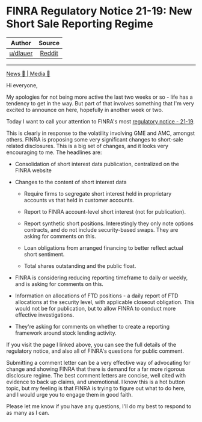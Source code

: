 FINRA Regulatory Notice 21-19: New Short Sale Reporting Regime
==============================================================

| Author       | Source       | 
| :-------------: |:-------------:|
|  [u/dlauer](https://www.reddit.com/user/dlauer/) | [Reddit](https://www.reddit.com/r/Superstonk/comments/nuidlk/finra_regulatory_notice_2119_new_short_sale/) | 

---

[News 📰 | Media 📱](https://www.reddit.com/r/Superstonk/search?q=flair_name%3A%22News%20%F0%9F%93%B0%20%7C%20Media%20%F0%9F%93%B1%22&restrict_sr=1)

Hi everyone,

My apologies for not being more active the last two weeks or so - life has a tendency to get in the way. But part of that involves something that I'm very excited to announce on here, hopefully in another week or two.

Today I want to call your attention to FINRA's most [regulatory notice - 21-19](https://www.finra.org/rules-guidance/notices/21-19).

This is clearly in response to the volatility involving GME and AMC, amongst others. FINRA is proposing some very significant changes to short-sale related disclosures. This is a big set of changes, and it looks very encouraging to me. The headlines are:

-   Consolidation of short interest data publication, centralized on the FINRA website

-   Changes to the content of short interest data

    -   Require firms to segregate short interest held in proprietary accounts vs that held in customer accounts.

    -   Report to FINRA account-level short interest (not for publication).

    -   Report synthetic short positions. Interestingly they only note options contracts, and do not include security-based swaps. They are asking for comments on this.

    -   Loan obligations from arranged financing to better reflect actual short sentiment.

    -   Total shares outstanding and the public float.

-   FINRA is considering reducing reporting timeframe to daily or weekly, and is asking for comments on this.

-   Information on allocations of FTD positions - a daily report of FTD allocations at the security level, with applicable closeout obligation. This would not be for publication, but to allow FINRA to conduct more effective investigations.

-   They're asking for comments on whether to create a reporting framework around stock lending activity.

If you visit the page I linked above, you can see the full details of the regulatory notice, and also all of FINRA's questions for public comment.

Submitting a comment letter can be a very effective way of advocating for change and showing FINRA that there is demand for a far more rigorous disclosure regime. The best comment letters are concise, well cited with evidence to back up claims, and unemotional. I know this is a hot button topic, but my feeling is that FINRA is trying to figure out what to do here, and I would urge you to engage them in good faith.

Please let me know if you have any questions, I'll do my best to respond to as many as I can.

